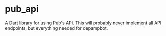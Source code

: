 # pub_api
A Dart library for using Pub's API. This will probably never implement
all API endpoints, but everything needed for depampbot.
